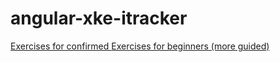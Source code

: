 angular-xke-itracker
====================

<a href="https://docs.google.com/document/d/1CEwV0UXGmMLTxJdo7BfCz7lnvVdZmT7OCO94Js1DN0o/edit?usp=sharing">
   Exercises for confirmed
</a>

<a href="https://docs.google.com/document/d/18vrlt2clBdMgz524RDnJzaH7KjiiyNz9U8YVSa887cU/edit?usp=sharing">
   Exercises for beginners (more guided)
</a>